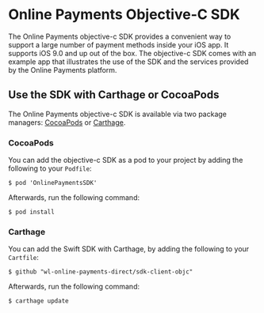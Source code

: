 Online Payments Objective-C SDK
=========================

The Online Payments objective-c SDK provides a convenient way to support a large number of payment methods inside your iOS app.
It supports iOS 9.0 and up out of the box.
The objective-c SDK comes with an example app that illustrates the use of the SDK and the services provided by the Online Payments platform.


Use the SDK with Carthage or CocoaPods
---------------------------------------
The Online Payments objective-c SDK is available via two package managers: [CocoaPods](https://cocoapods.org/) or [Carthage](https://github.com/Carthage/Carthage).

### CocoaPods

You can add the objective-c SDK as a pod to your project by adding the following to your `Podfile`:

```
$ pod 'OnlinePaymentsSDK'
```

Afterwards, run the following command:

```
$ pod install
```

### Carthage

You can add the Swift SDK with Carthage, by adding the following to your `Cartfile`:

```
$ github "wl-online-payments-direct/sdk-client-objc"
```

Afterwards, run the following command:

```
$ carthage update
```

